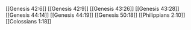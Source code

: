[[Genesis 42:6]]
[[Genesis 42:9]]
[[Genesis 43:26]]
[[Genesis 43:28]]
[[Genesis 44:14]]
[[Genesis 44:19]]
[[Genesis 50:18]]
[[Philippians 2:10]]
[[Colossians 1:18]]
